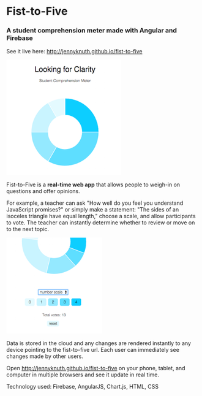 # Fist-to-Five
### A student comprehension meter made with Angular and Firebase

See it live here: http://jennyknuth.github.io/fist-to-five 
    
<img src="https://github.com/jennyknuth/fist-to-five/blob/master/screenshots/fistToFiveLookingForClarity.png" width="300px">

Fist-to-Five is a **real-time web app** that allows people to weigh-in on questions and offer opinions. 

For example, a teacher can ask "How well do you feel you understand JavaScript promises?" or simply make a statement: "The sides of an isoceles triangle have equal length," choose a scale, and allow participants to vote. The teacher can instantly determine whether to review or move on to the next topic. 

<img src="https://github.com/jennyknuth/fist-to-five/blob/master/screenshots/fistToFiveScaleShot300.png" width="250px">

Data is stored in the cloud and any changes are rendered instantly to any device pointing to the fist-to-five url. Each user can immediately see changes made by other users.  

Open http://jennyknuth.github.io/fist-to-five on your phone, tablet, and computer in multiple browsers and see it update in real time. 

Technology used: Firebase, AngularJS, Chart.js, HTML, CSS
